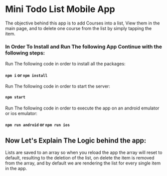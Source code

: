 # Mini Todo List Mobile App

The objective behind this app is to add Courses into a list, View them in the main 
page, and to delete one course from the list by simply tapping the item.

### In Order To Install and Run The following App Continue with the following steps:

Run The following code in order to install all the packages:

#### `npm i` or `npm install`


Run The following code in order to start the server:

#### `npm start`

Run The following code in order to execute the app on an android emulator or ios emulator:

#### `npm run android` or `npm run ios`


## Now Let's Explain The Logic behind the app:

Lists are saved to an array so when you reload the app the array will reset to default, 
resulting to the deletion of the list, on delete the item is removed from the array, and by 
default we are rendering the list for every single item in the app.



